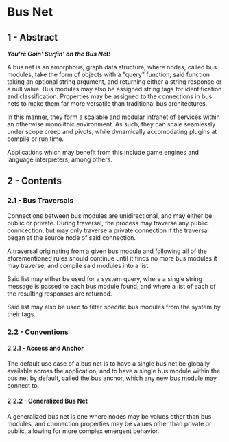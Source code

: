 # Bus Net

## 1 - Abstract

***You're Goin' Surfin' on the Bus Net!***

A bus net is an amorphous, graph data structure, where nodes, called bus modules, take the form of
objects with a "query" function, said function taking an optional string argument, and returning
either a string response or a null value. Bus modules may also be assigned string tags for
identification and classification. Properties may be assigned to the connections in bus nets to
make them far more versatile than traditional bus architectures.

In this manner, they form a scalable and modular intranet of services within an otherwise
monolithic environment. As such, they can scale seamlessly under scope creep and pivots, while
dynamically accomodating plugins at compile or run time.

Applications which may benefit from this include game engines and language interpreters, among
others.

## 2 - Contents

### 2.1 - Bus Traversals

Connections between bus modules are unidirectional, and may either be public or private. During
traversal, the process may traverse any public conncection, but may only traverse a private
connection if the traversal began at the source node of said connection.

A traversal originating from a given bus module and following all of the aforementioned rules
should continue until it finds no more bus modules it may traverse, and compile said modules into
a list.

Said list may either be used for a system query, where a single string message is passed to each
bus module found, and where a list of each of the resulting responses are returned.

Said list may also be used to filter specific bus modules from the system by their tags.

### 2.2 - Conventions

#### 2.2.1 - Access and Anchor

The default use case of a bus net is to have a single bus net be globally available across the
application, and to have a single bus module within the bus net by default, called the bus anchor,
which any new bus module may connect to.

#### 2.2.2 - Generalized Bus Net

A generalized bus net is one where nodes may be values other than bus modules, and connection
properties may be values other than private or public, allowing for more complex emergent behavior.
